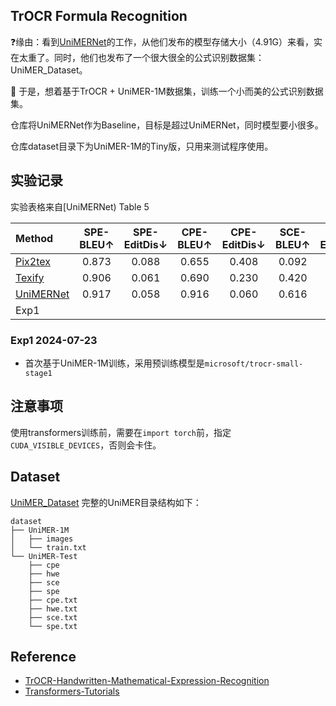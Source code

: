 ## TrOCR Formula Recognition

❓缘由：看到[UniMERNet](https://github.com/opendatalab/UniMERNet/tree/main)的工作，从他们发布的模型存储大小（4.91G）来看，实在太重了。同时，他们也发布了一个很大很全的公式识别数据集：UniMER_Dataset。

🎯 于是，想着基于TrOCR + UniMER-1M数据集，训练一个小而美的公式识别数据集。

仓库将UniMERNet作为Baseline，目标是超过UniMERNet，同时模型要小很多。

仓库dataset目录下为UniMER-1M的Tiny版，只用来测试程序使用。

## 实验记录

实验表格来自[UniMERNet) Table 5

|Method|SPE-BLEU↑|SPE-EditDis↓|CPE-BLEU↑|CPE-EditDis↓|SCE-BLEU↑|SCE-EditDis↓|HWE-BLEU↑|HWE-EditDis↓|
|:---|:---:|:---:|:---:|:---:|:---:|:---:|:---:|:---:|
|[Pix2tex](https://github.com/lukas-blecher/LaTeX-OCR)|0.873|0.088|0.655|0.408|0.092|0.817|0.012|0.920|
|[Texify](https://github.com/VikParuchuri/texify)|0.906|0.061|0.690|0.230|0.420|0.390|0.341|0.522|
|[UniMERNet](https://github.com/opendatalab/UniMERNet)|0.917|0.058|0.916|0.060|0.616|0.229|0.921|0.055|
|Exp1|||||||||

### Exp1 2024-07-23

- 首次基于UniMER-1M训练，采用预训练模型是`microsoft/trocr-small-stage1`

## 注意事项

使用transformers训练前，需要在`import torch`前，指定`CUDA_VISIBLE_DEVICES`，否则会卡住。

## Dataset

[UniMER_Dataset](https://huggingface.co/datasets/wanderkid/UniMER_Dataset)
完整的UniMER目录结构如下：

```text
dataset
├── UniMER-1M
│   ├── images
│   └── train.txt
└── UniMER-Test
    ├── cpe
    ├── hwe
    ├── sce
    ├── spe
    ├── cpe.txt
    ├── hwe.txt
    ├── sce.txt
    └── spe.txt
```

## Reference

- [TrOCR-Handwritten-Mathematical-Expression-Recognition](https://github.com/win5923/TrOCR-Handwritten-Mathematical-Expression-Recognition.git)
- [Transformers-Tutorials](https://github.com/NielsRogge/Transformers-Tutorials/blob/master/TrOCR/Fine_tune_TrOCR_on_IAM_Handwriting_Database_using_Seq2SeqTrainer.ipynb)

